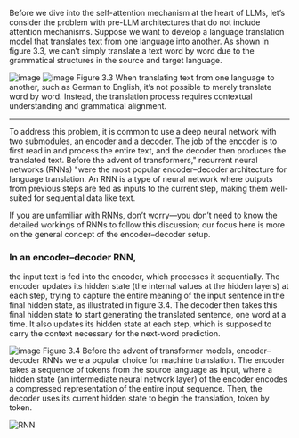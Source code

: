 Before we dive into the self-attention mechanism at the heart of LLMs, let’s consider
the problem with pre-LLM architectures that do not include attention mechanisms.
Suppose we want to develop a language translation model that translates text from
one language into another. As shown in figure 3.3, we can’t simply translate a text word
by word due to the grammatical structures in the source and target language.

![image](https://github.com/user-attachments/assets/25ecaf66-d947-428a-81ea-e5aa26242160)
![image](https://github.com/user-attachments/assets/6c360900-22c3-4be1-82d8-cc2b690d7838)
Figure 3.3 When translating text from one language to another, such as German to English, it’s not
possible to merely translate word by word. Instead, the translation process requires contextual
understanding and grammatical alignment.

------------------------------------------------------------------------------------------------------

To address this problem, it is common to use a deep neural network with two submodules,
an encoder and a decoder. The job of the encoder is to first read in and process the
entire text, and the decoder then produces the translated text.
Before the advent of transformers," recurrent neural networks (RNNs) "were the most
popular encoder–decoder architecture for language translation. An RNN is a type of
neural network where outputs from previous steps are fed as inputs to the current step, making them well-suited for sequential data like text.

If you are unfamiliar with RNNs, don’t worry—you don’t need to know the detailed workings of RNNs to follow
this discussion; our focus here is more on the general concept of the encoder–decoder setup.

### In an encoder–decoder RNN, 
the input text is fed into the encoder, which processes it sequentially.
The encoder updates its hidden state (the internal values at the hidden layers) at each step, trying to capture the entire meaning of the input sentence
in the final hidden state, as illustrated in figure 3.4. The decoder then takes this final hidden state to start generating the translated sentence, one word at a time. It
also updates its hidden state at each step, which is supposed to carry the context necessary
for the next-word prediction.

![image](https://github.com/user-attachments/assets/f9ddb8d5-9304-4d22-b17b-e9167c66f463)
Figure 3.4 Before the advent of transformer models, encoder–decoder RNNs were a popular choice
for machine translation. The encoder takes a sequence of tokens from the source language as input,
where a hidden state (an intermediate neural network layer) of the encoder encodes a compressed
representation of the entire input sequence. Then, the decoder uses its current hidden state to begin
the translation, token by token.


![RNN](https://github.com/user-attachments/assets/cdbc5263-506d-47f9-8e55-e3bf789598d7)
